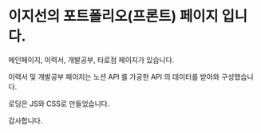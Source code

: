 # 이지선의 포트폴리오(프론트) 페이지 입니다.

메인페이지, 이력서, 개발공부, 타로점 페이지가 있습니다.

이력서 및 개발공부 페이지는 노션 API 를 가공한 API 의 데이터를 받아와 구성했습니다.

로딩은 JS와 CSS로 만들었습니다.

감사합니다.
